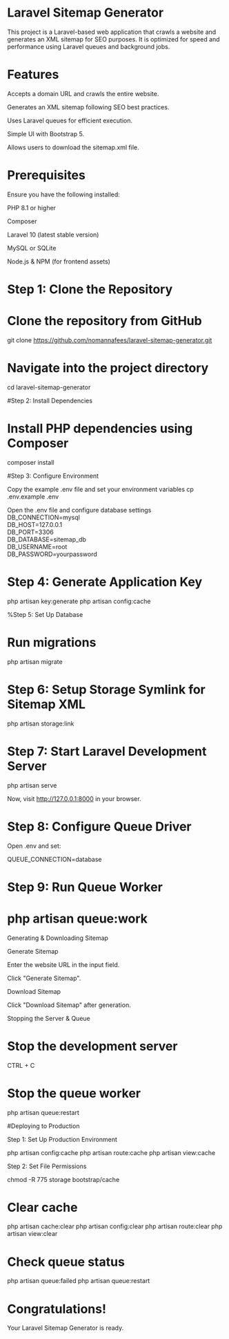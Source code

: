 # Laravel Sitemap Generator
This project is a Laravel-based web application that crawls a website and generates an XML sitemap for SEO purposes. It is optimized for speed and performance using Laravel queues and background jobs.

# Features

Accepts a domain URL and crawls the entire website.

Generates an XML sitemap following SEO best practices.

Uses Laravel queues for efficient execution.

Simple UI with Bootstrap 5.

Allows users to download the sitemap.xml file.

# Prerequisites

Ensure you have the following installed:

PHP 8.1 or higher

Composer

Laravel 10 (latest stable version)

MySQL or SQLite

Node.js & NPM (for frontend assets)


# Step 1: Clone the Repository

# Clone the repository from GitHub
git clone https://github.com/nomannafees/laravel-sitemap-generator.git

# Navigate into the project directory
cd laravel-sitemap-generator

#Step 2: Install Dependencies

# Install PHP dependencies using Composer
composer install

#Step 3: Configure Environment

Copy the example .env file and set your environment variables
cp .env.example .env

Open the .env file and configure database settings<br>
DB_CONNECTION=mysql<br>
DB_HOST=127.0.0.1<br>
DB_PORT=3306<br>
DB_DATABASE=sitemap_db<br>
DB_USERNAME=root<br>
DB_PASSWORD=yourpassword<br>

# Step 4: Generate Application Key

php artisan key:generate
php artisan config:cache

%Step 5: Set Up Database

# Run migrations
php artisan migrate

# Step 6: Setup Storage Symlink for Sitemap XML

php artisan storage:link

# Step 7: Start Laravel Development Server

php artisan serve

Now, visit http://127.0.0.1:8000 in your browser.

# Step 8: Configure Queue Driver

Open .env and set:

QUEUE_CONNECTION=database

# Step 9: Run Queue Worker

# php artisan queue:work

Generating & Downloading Sitemap

Generate Sitemap

Enter the website URL in the input field.

Click "Generate Sitemap".

Download Sitemap

Click "Download Sitemap" after generation.

Stopping the Server & Queue

# Stop the development server
CTRL + C

# Stop the queue worker
php artisan queue:restart

#Deploying to Production

Step 1: Set Up Production Environment

php artisan config:cache
php artisan route:cache
php artisan view:cache

Step 2: Set File Permissions

chmod -R 775 storage bootstrap/cache

# Clear cache
php artisan cache:clear
php artisan config:clear
php artisan route:clear
php artisan view:clear

# Check queue status
php artisan queue:failed
php artisan queue:restart

# Congratulations!

Your Laravel Sitemap Generator is ready.
